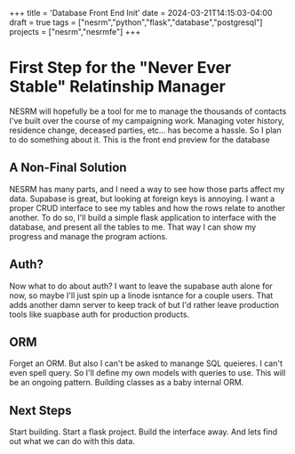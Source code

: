 +++
title = 'Database Front End Init'
date = 2024-03-21T14:15:03-04:00
draft = true
tags = ["nesrm","python","flask","database","postgresql"]
projects = ["nesrm","nesrmfe"]
+++
# First Step for the "Never Ever Stable" Relatinship Manager
NESRM will hopefully be a tool for me to manage the thousands of contacts I've built over the course of my campaigning work. Managing voter history, residence change, deceased parties, etc... has become a hassle. So I plan to do something about it. This is the front end preview for the database

## A Non-Final Solution
NESRM has many parts, and I need a way to see how those parts affect my data. Supabase is great, but looking at foreign keys is annoying. I want a proper CRUD interface to see my tables and how the rows relate to another another. To do so, I'll build a simple flask application to interface with the database, and present all the tables to me. That way I can show my progress and manage the program actions.

## Auth?
Now what to do about auth? I want to leave the supabase auth alone for now, so maybe I'll just spin up a linode isntance for a couple users. That adds another damn server to keep track of but I'd rather leave production tools like suapbase auth for production products. 

## ORM
Forget an ORM. But also I can't be asked to manange SQL queieres. I can't even spell query. So I'll define my own models with queries to use. This will be an ongoing pattern. Building classes as a baby internal ORM.

## Next Steps
Start building. Start a flask project. Build the interface away. And lets find out what we can do with this data.

